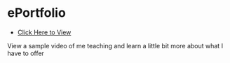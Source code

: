 # ePortfolio 
- [Click Here to View](https://amandabull.github.io/)

View a sample video of me teaching and learn a little bit more about what I have to offer
